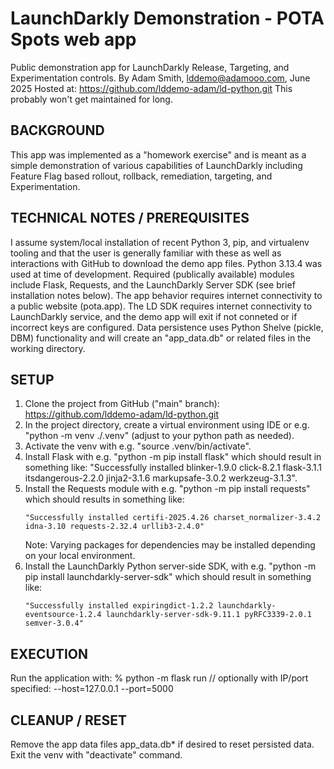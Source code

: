 # LaunchDarkly Demonstration - POTA Spots web app
Public demonstration app for LaunchDarkly Release, Targeting, and Experimentation controls.
By Adam Smith, lddemo@adamooo.com, June 2025
Hosted at: https://github.com/lddemo-adam/ld-python.git
This probably won't get maintained for long.

## BACKGROUND
This app was implemented as a "homework exercise" and is meant as a simple demonstration of various capabilities of LaunchDarkly including Feature Flag based rollout, rollback, remediation, targeting, and Experimentation.  


## TECHNICAL NOTES / PREREQUISITES
I assume system/local installation of recent Python 3, pip, and virtualenv tooling and that the user is generally familiar with these as well as interactions with GitHub to download the demo app files.
Python 3.13.4 was used at time of development.  Required (publically available) modules include Flask, Requests, and the LaunchDarkly Server SDK (see brief installation notes below).
The app behavior requires internet connectivity to a public website (pota.app).  The LD SDK requires internet connectivity to LaunchDarkly service, and the demo app will exit if not conneted or if incorrect keys are configured.
Data persistence uses Python Shelve (pickle, DBM) functionality and will create an "app_data.db" or related files in the working directory.

## SETUP
1. Clone the project from GitHub ("main" branch): 
    https://github.com/lddemo-adam/ld-python.git
2. In the project directory, create a virtual environment using IDE or e.g. "python -m venv ./.venv" (adjust to your python path as needed).  
3. Activate the venv with e.g. "source .venv/bin/activate". 
4. Install Flask with e.g. "python -m pip install flask" which should result in something like: "Successfully installed blinker-1.9.0 click-8.2.1 flask-3.1.1 itsdangerous-2.2.0 jinja2-3.1.6 markupsafe-3.0.2 werkzeug-3.1.3".
5. Install the Requests module with e.g. "python -m pip install requests" which should results in something like: 
    ```
    "Successfully installed certifi-2025.4.26 charset_normalizer-3.4.2 idna-3.10 requests-2.32.4 urllib3-2.4.0"
    ```
    Note: Varying packages for dependencies may be installed depending on your local environment.
6. Install the LaunchDarkly Python server-side SDK, with e.g. "python -m pip install launchdarkly-server-sdk" which should result in something like: 
    ```
    "Successfully installed expiringdict-1.2.2 launchdarkly-eventsource-1.2.4 launchdarkly-server-sdk-9.11.1 pyRFC3339-2.0.1 semver-3.0.4"
    ```

## EXECUTION
Run the application with:
    % python -m flask run 
    // optionally with IP/port specified: --host=127.0.0.1 --port=5000

## CLEANUP / RESET
Remove the app data files app_data.db* if desired to reset persisted data.
Exit the venv with "deactivate" command.    